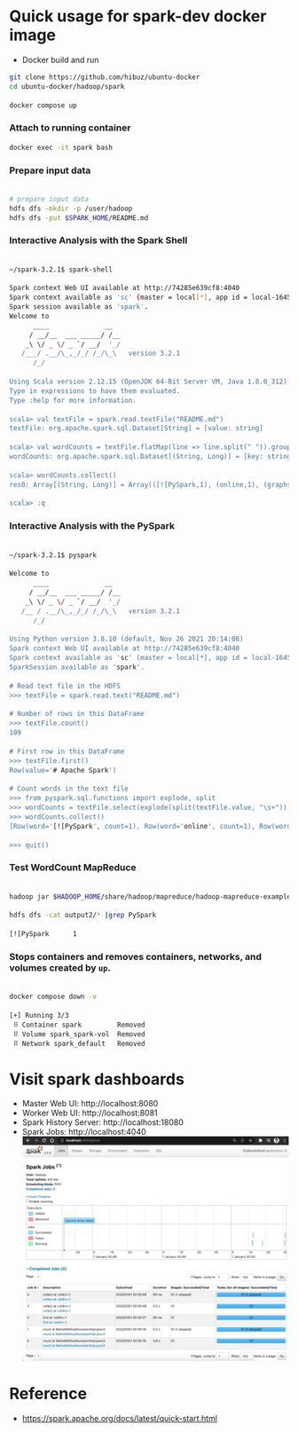 # Quick usage for spark-dev docker image
- Docker build and run
``` bash
git clone https://github.com/hibuz/ubuntu-docker
cd ubuntu-docker/hadoop/spark

docker compose up
```

### Attach to running container
``` bash
docker exec -it spark bash
```

### Prepare input data
``` bash

# prepare input data
hdfs dfs -mkdir -p /user/hadoop
hdfs dfs -put $SPARK_HOME/README.md
```

### Interactive Analysis with the Spark Shell
``` bash

~/spark-3.2.1$ spark-shell

Spark context Web UI available at http://74285e639cf8:4040
Spark context available as 'sc' (master = local[*], app id = local-1645883822828).
Spark session available as 'spark'.
Welcome to
      ____              __
     / __/__  ___ _____/ /__
    _\ \/ _ \/ _ `/ __/  '_/
   /___/ .__/\_,_/_/ /_/\_\   version 3.2.1
      /_/
         
Using Scala version 2.12.15 (OpenJDK 64-Bit Server VM, Java 1.8.0_312)
Type in expressions to have them evaluated.
Type :help for more information.

scala> val textFile = spark.read.textFile("README.md")
textFile: org.apache.spark.sql.Dataset[String] = [value: string]

scala> val wordCounts = textFile.flatMap(line => line.split(" ")).groupByKey(identity).count()
wordCounts: org.apache.spark.sql.Dataset[(String, Long)] = [key: string, count(1): bigint]

scala> wordCounts.collect()
res0: Array[(String, Long)] = Array(([![PySpark,1), (online,1), (graphs,1)...

scala> :q
```

### Interactive Analysis with the PySpark
``` bash

~/spark-3.2.1$ pyspark

Welcome to
      ____              __
     / __/__  ___ _____/ /__
    _\ \/ _ \/ _ `/ __/  '_/
   /__ / .__/\_,_/_/ /_/\_\   version 3.2.1
      /_/

Using Python version 3.8.10 (default, Nov 26 2021 20:14:08)
Spark context Web UI available at http://74285e639cf8:4040
Spark context available as 'sc' (master = local[*], app id = local-1645883920521).
SparkSession available as 'spark'.

# Read text file in the HDFS
>>> textFile = spark.read.text("README.md")

# Number of rows in this DataFrame
>>> textFile.count()
109

# First row in this DataFrame
>>> textFile.first()
Row(value='# Apache Spark')

# Count words in the text file
>>> from pyspark.sql.functions import explode, split
>>> wordCounts = textFile.select(explode(split(textFile.value, "\s+")).alias("word")).groupBy("word").count()
>>> wordCounts.collect()
[Row(word='[![PySpark', count=1), Row(word='online', count=1), Row(word='graphs', count=1)...

>>> quit()
```

### Test WordCount MapReduce
``` bash

hadoop jar $HADOOP_HOME/share/hadoop/mapreduce/hadoop-mapreduce-examples-3.3.1.jar wordcount ./README.md output2

hdfs dfs -cat output2/* |grep PySpark

[![PySpark      1
```

### Stops containers and removes containers, networks, and volumes created by `up`.
``` bash

docker compose down -v

[+] Running 3/3
 ⠿ Container spark         Removed
 ⠿ Volume spark_spark-vol  Removed
 ⠿ Network spark_default   Removed
```

# Visit spark dashboards

- Master Web UI: http://localhost:8080
- Worker Web UI: http://localhost:8081
- Spark History Server: http://localhost:18080
- Spark Jobs: http://localhost:4040
![Spark Jobs](.assets/spark_jobs.jpg)

# Reference
- https://spark.apache.org/docs/latest/quick-start.html
